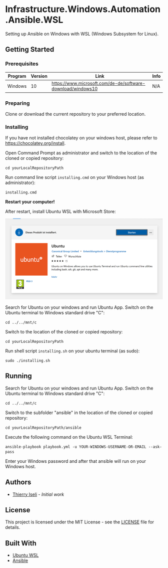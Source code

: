 # Infrastructure.Windows.Automation.Ansible.WSL

Setting up Ansible on Windows with WSL (Windows Subsystem for Linux).

## Getting Started

### Prerequisites

| Program | Version | Link | Info |
|-------------|-------------|-----|--|
| Windows | 10 | https://www.microsoft.com/de-de/software-download/windows10 | N/A |

### Preparing

Clone or download the current repository to your preferred location.

### Installing

If you have not installed chocolatey on your windows host, please refer to https://chocolatey.org/install.

Open Command Prompt as administrator and switch to the location of the cloned or copied repository:

```
cd yourLocalRepositoryPath
```

Run command line script `installing.cmd` on your Windows host (as administrator):

```
installing.cmd
```

**Restart your computer!**

After restart, install Ubuntu WSL with Microsoft Store:

![Ubuntu WSL (Microsoft Store)](microsoft-store-ubuntu.jpg)

Search for Ubuntu on your windows and run Ubuntu App. Switch on the Ubuntu terminal to Windows standard drive "C":

```
cd ../../mnt/c
```

Switch to the location of the cloned or copied repository:

```
cd yourLocalRepositoryPath
```

Run shell script `installing.sh` on your ubuntu terminal (as sudo):

```
sudo ./installing.sh
```

## Running

Search for Ubuntu on your windows and run Ubuntu App. Switch on the Ubuntu terminal to Windows standard drive "C":

```
cd ../../mnt/c
```

Switch to the subfolder "ansible" in the location of the cloned or copied repository:

```
cd yourLocalRepositoryPath/ansible
```

Execute the following command on the Ubuntu WSL Terminal:

```
ansible-playbook playbook.yml -u YOUR-WINDOWS-USERNAME-OR-EMAIL --ask-pass
```

Enter your Windows password and after that ansible will run on your Windows host.

## Authors

- [Thierry Iseli](https://github.com/thierryiseli) - *Initial work*

## License

This project is licensed under the MIT License - see the [LICENSE](LICENSE) file for details.

## Built With

- [Ubuntu WSL](https://ubuntu.com/wsl)
- [Ansible](https://www.ansible.com/)
